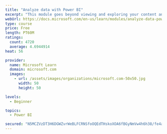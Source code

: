 ```yaml
---
title: "Analyze data with Power BI"
excerpt: "This module goes beyond viewing and exploring your content and explains how to interact with it by working with reports and dashboards to uncover and share new business insights."
webUrl: https://docs.microsoft.com/en-us/learn/modules/analyze-data-power-bi/
type: course
price: Free
length: PT60M
ratings:
  count: 4720
  average: 4.6944914
heat: 56

provider:
  name: Microsoft Learn
  domain: microsoft.com
  images:
    - url: /assets/images/organizations/microsoft.com-50x50.jpg
      width: 50
      height: 50

levels:
  - Beginner

topics:
  - Power BI

secured: "N5MCZVzDT3H6DGWZvrWeBLFCRNSfoOQEdTHskoXOA6fBGyNmVw4h6h38/fe4a7FV2C1LMmSLsfc/ZKKe8VXlWHr/4kfN1PbwevlzkcpDTQ0apF/hEgdj1fCPrUFCZIxW2mTn2moZSQZqxgQWSQM5JdEZ424WDtVb3VeMcMye7I0cmXvhcBVqaTn+Cm8h+v4e+qL9hTKuaoKguYUzLp/odl97K95azai01gsLhHkeeKveI87HmggJLQmrwzQc9YrQMZ+Xp3nJ2FXeB60Zdt2QPMKcVTczOPQp83QWlzppaTQn5yhalSQyHyPbdAOQZzCv+KJSRQHpIfCnZ1/f/Bs+z7Z2yytGeuUpR3GeheJ7t033EJ6Je0FpBrfHA66mSvaJPNS9MWusXYuR3lchvrtQ9nPG6eaJ/78BPkOp6sKfSsE=;ZYQJLvEfSkQVrnjToy3ssg=="
---
```


